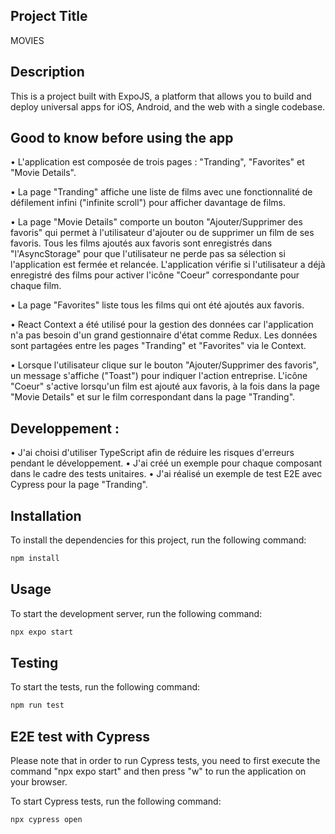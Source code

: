 ## Project Title
MOVIES

## Description
This is a project built with ExpoJS, a platform that allows you to build and deploy universal apps for iOS, Android, and the web with a single codebase.


## Good to know before using the app
• L'application est composée de trois pages : "Tranding", "Favorites" et "Movie Details".

• La page "Tranding" affiche une liste de films avec une fonctionnalité de défilement infini ("infinite scroll") pour afficher davantage de films.

• La page "Movie Details" comporte un bouton "Ajouter/Supprimer des favoris" qui permet à l'utilisateur d'ajouter ou de supprimer un film de ses favoris. Tous les films ajoutés aux favoris sont enregistrés dans "l'AsyncStorage" pour que l'utilisateur ne perde pas sa sélection si l'application est fermée et relancée. L'application vérifie si l'utilisateur a déjà enregistré des films pour activer l'icône "Coeur" correspondante pour chaque film.

• La page "Favorites" liste tous les films qui ont été ajoutés aux favoris.

• React Context a été utilisé pour la gestion des données car l'application n'a pas besoin d'un grand gestionnaire d'état comme Redux. Les données sont partagées entre les pages "Tranding" et "Favorites" via le Context.

• Lorsque l'utilisateur clique sur le bouton "Ajouter/Supprimer des favoris", un message s'affiche ("Toast") pour indiquer l'action entreprise. L'icône "Coeur" s'active lorsqu'un film est ajouté aux favoris, à la fois dans la page "Movie Details" et sur le film correspondant dans la page "Tranding".

## Developpement : 
• J'ai choisi d'utiliser TypeScript afin de réduire les risques d'erreurs pendant le développement.
• J'ai créé un exemple pour chaque composant dans le cadre des tests unitaires.
• J'ai réalisé un exemple de test E2E avec Cypress pour la page "Tranding".



## Installation
To install the dependencies for this project, run the following command:

```bash
npm install
```

## Usage
To start the development server, run the following command:

```bash
npx expo start
```


## Testing
To start the tests, run the following command:

```bash
npm run test
```


## E2E test with Cypress

Please note that in order to run Cypress tests, you need to first execute the command "npx expo start" and then press "w" 
to run the application on your browser.

To start Cypress tests, run the following command:
```bash
npx cypress open
```

